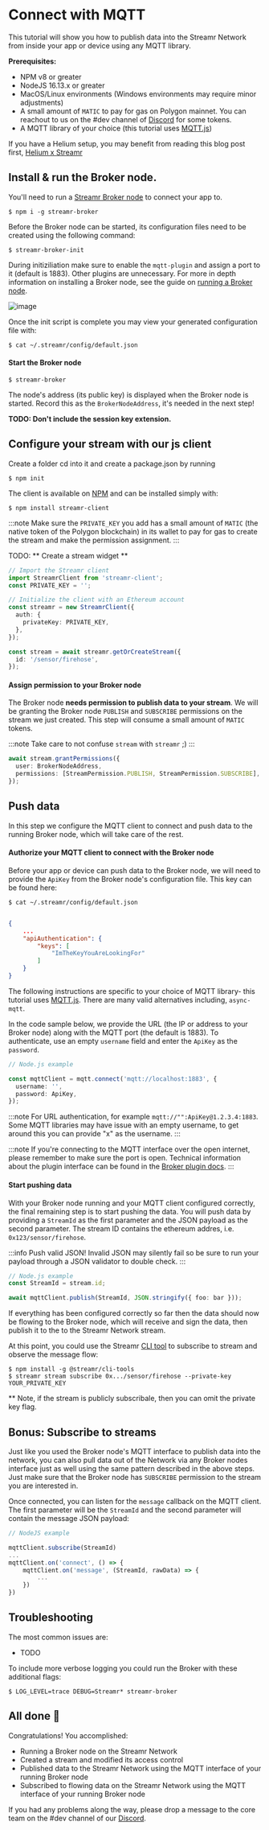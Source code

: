 # Connect with MQTT

This tutorial will show you how to publish data into the Streamr Network from inside your app or device using any MQTT library.

**Prerequisites:**

- NPM v8 or greater
- NodeJS 16.13.x or greater
- MacOS/Linux environments (Windows environments may require minor adjustments)
- A small amount of `MATIC` to pay for gas on Polygon mainnet. You can reachout to us on the #dev channel of [Discord](https://discord.gg/gZAm8P7hK8) for some tokens.
- A MQTT library of your choice (this tutorial uses [MQTT.js](https://www.npmjs.com/package/mqtt))

If you have a Helium setup, you may benefit from reading this blog post first, [Helium x Streamr](https://blog.helium.com/helium-x-streamr-ea89c4b61a14)

## Install & run the Broker node.

You'll need to run a [Streamr Broker node](../streamr-network/nodes#broker-nodes) to connect your app to.

```shell
$ npm i -g streamr-broker
```

Before the Broker node can be started, its configuration files need to be created using the following command:

```shell
$ streamr-broker-init
```

During initiziliation make sure to enable the `mqtt-plugin` and assign a port to it (default is 1883). Other plugins are unnecessary. For more in depth information on installing a Broker node, see the guide on [running a Broker node](https://streamr.network/docs/streamr-network/installing-broker-node).

![image](@site/static/img/mqtt-guide-1.png)

Once the init script is complete you may view your generated configuration file with:

```shell
$ cat ~/.streamr/config/default.json
```

#### Start the Broker node

```shell
$ streamr-broker
```

The node's address (its public key) is displayed when the Broker node is started. Record this as the `BrokerNodeAddress`, it's needed in the next step!

**TODO: Don't include the session key extension.**

## Configure your stream with our js client

Create a folder cd into it and create a package.json by running

```shell
$ npm init
```

The client is available on [NPM](https://www.npmjs.com/package/streamr-client) and can be installed simply with:

```shell
$ npm install streamr-client
```

:::note
Make sure the `PRIVATE_KEY` you add has a small amount of `MATIC` (the native token of the Polygon blockchain) in its wallet to pay for gas to create the stream and make the permission assignment.
:::

TODO: ** Create a stream widget **

```ts
// Import the Streamr client
import StreamrClient from 'streamr-client';
const PRIVATE_KEY = '';

// Initialize the client with an Ethereum account
const streamr = new StreamrClient({
  auth: {
    privateKey: PRIVATE_KEY,
  },
});

const stream = await streamr.getOrCreateStream({
  id: '/sensor/firehose',
});
```

#### Assign permission to your Broker node

The Broker node **needs permission to publish data to your stream**. We will be granting the Broker node `PUBLISH` and `SUBSCRIBE` permissions on the stream we just created. This step will consume a small amount of `MATIC` tokens.

:::note
Take care to not confuse `stream` with `streamr` ;)
:::

```ts
await stream.grantPermissions({
  user: BrokerNodeAddress,
  permissions: [StreamPermission.PUBLISH, StreamPermission.SUBSCRIBE],
});
```

## Push data

In this step we configure the MQTT client to connect and push data to the running Broker node, which will take care of the rest.

#### Authorize your MQTT client to connect with the Broker node

Before your app or device can push data to the Broker node, we will need to provide the `ApiKey` from the Broker node's configuration file. This key can be found here:

```shell
$ cat ~/.streamr/config/default.json
```

```json

{
    ...
    "apiAuthentication": {
        "keys": [
            "ImTheKeyYouAreLookingFor"
        ]
    }
}
```

The following instructions are specific to your choice of MQTT library- this tutorial uses [MQTT.js](https://www.npmjs.com/package/mqtt). There are many valid alternatives including, `async-mqtt`.

In the code sample below, we provide the URL (the IP or address to your Broker node) along with the MQTT port (the default is 1883). To authenticate, use an empty `username` field and enter the `ApiKey` as the `password`.

```ts
// Node.js example

const mqttClient = mqtt.connect('mqtt://localhost:1883', {
  username: '',
  password: ApiKey,
});
```

:::note
For URL authentication, for example `mqtt://"":ApiKey@1.2.3.4:1883`. Some MQTT libraries may have issue with an empty username, to get around this you can provide "x" as the username.
:::

:::note
If you're connecting to the MQTT interface over the open internet, please remember to make sure the port is open.
Technical information about the plugin interface can be found in the [Broker plugin docs](https://github.com/streamr-dev/network-monorepo/blob/main/packages/broker/plugins.md).
:::

#### Start pushing data

With your Broker node running and your MQTT client configured correctly, the final remaining step is to start pushing the data. You will push data by providing a `StreamId` as the first parameter and the JSON payload as the second parameter. The stream ID contains the ethereum addres, i.e. `0x123/sensor/firehose`.

:::info
Push valid JSON! Invalid JSON may silently fail so be sure to run your payload through a JSON validator to double check.
:::

```ts
// Node.js example
const StreamId = stream.id;

await mqttClient.publish(StreamId, JSON.stringify({ foo: bar }));
```

If everything has been configured correctly so far then the data should now be flowing to the Broker node, which will receive and sign the data, then publish it to the to the Streamr Network stream.

At this point, you could use the Streamr [CLI tool](https://github.com/streamr-dev/network-monorepo/tree/main/packages/cli-tools) to subscribe to stream and observe the message flow:

```shell
$ npm install -g @streamr/cli-tools
$ streamr stream subscribe 0x.../sensor/firehose --private-key YOUR_PRIVATE_KEY
```

\*\* Note, if the stream is publicly subscribale, then you can omit the private key flag.

## Bonus: Subscribe to streams

Just like you used the Broker node's MQTT interface to publish data into the network, you can also pull data out of the Network via any Broker nodes interface just as well using the same pattern described in the above steps. Just make sure that the Broker node has `SUBSCRIBE` permission to the stream you are interested in.

Once connected, you can listen for the `message` callback on the MQTT client. The first parameter will be the `StreamId` and the second parameter will contain the message JSON payload:

```ts
// NodeJS example

mqttClient.subscribe(StreamId)
...
mqttClient.on('connect', () => {
    mqttClient.on('message', (StreamId, rawData) => {
        ...
    })
})
```

## Troubleshooting

The most common issues are:

- TODO

To include more verbose logging you could run the Broker with these additional flags:

```shell
$ LOG_LEVEL=trace DEBUG=Streamr* streamr-broker
```

## All done 🎉

Congratulations! You accomplished:

- Running a Broker node on the Streamr Network
- Created a stream and modified its access control
- Published data to the Streamr Network using the MQTT interface of your running Broker node
- Subscribed to flowing data on the Streamr Network using the MQTT interface of your running Broker node

If you had any problems along the way, please drop a message to the core team on the #dev channel of our [Discord](https://discord.gg/gZAm8P7hK8).
